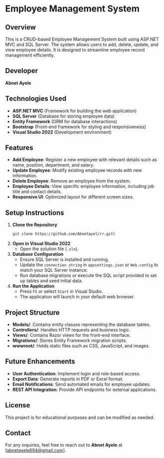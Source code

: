 # Employee Management System

## Overview
This is a CRUD-based Employee Management System built using ASP.NET MVC and SQL Server. The system allows users to add, delete, update, and view employee details. It is designed to streamline employee record management efficiently.

## Developer
**Abnet Ayele**

## Technologies Used
- **ASP.NET MVC** (Framework for building the web application)
- **SQL Server** (Database for storing employee data)
- **Entity Framework** (ORM for database interactions)
- **Bootstrap** (Front-end framework for styling and responsiveness)
- **Visual Studio 2022** (Development environment)

## Features
- **Add Employee**: Register a new employee with relevant details such as name, position, department, and salary.
- **Update Employee**: Modify existing employee records with new information.
- **Delete Employee**: Remove an employee from the system.
- **Employee Details**: View specific employee information, including job title and contact details.
- **Responsive UI**: Optimized layout for different screen sizes.

## Setup Instructions
1. **Clone the Repository**
   ```sh
   git clone https://github.com/Abnetayel/rr.gitl
   ```
2. **Open in Visual Studio 2022**
   - Open the solution file (`.sln`).
3. **Database Configuration**
   - Ensure SQL Server is installed and running.
   - Update the `connection string` in `appsettings.json` or `Web.config` to match your SQL Server instance.
   - Run database migrations or execute the SQL script provided to set up tables and seed initial data.
4. **Run the Application**
   - Press `F5` or select `Start` in Visual Studio.
   - The application will launch in your default web browser.

## Project Structure
- **Models/**: Contains entity classes representing the database tables.
- **Controllers/**: Handles HTTP requests and business logic.
- **Views/**: Contains Razor views for the front-end interface.
- **Migrations/**: Stores Entity Framework migration scripts.
- **wwwroot/**: Holds static files such as CSS, JavaScript, and images.

## Future Enhancements
- **User Authentication**: Implement login and role-based access.
- **Export Data**: Generate reports in PDF or Excel format.
- **Email Notifications**: Send automated emails for employee updates.
- **REST API Integration**: Provide API endpoints for external applications.

## License
This project is for educational purposes and can be modified as needed.

## Contact
For any inquiries, feel free to reach out to **Abnet Ayele** at [abnetayele694@gmail.com].

